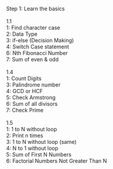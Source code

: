 Step 1: Learn the basics\
\
1.1\
1: Find character case\
2: Data Type\
3: if-else (Decision Making)\
4: Switch Case statement\
6: Nth Fibonacci Number\
7: Sum of even & odd\
\
1.4\
1: Count Digits\
3: Palindrome number\
4: GCD or HCF\
5: Check Armstrong\
6: Sum of all divisors\
7: Check Prime\
\
1.5\
1: 1 to N without loop\
2: Print n times\
3: 1 to N without loop (same)\
4: N to 1 without loop\
5: Sum of First N Numbers\
6: Factorial Numbers Not Greater Than N